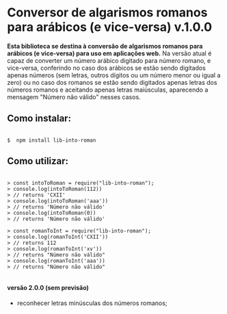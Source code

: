 # Conversor de algarismos romanos para arábicos (e vice-versa) v.1.0.0

**Esta biblioteca se destina à conversão de algarismos romanos para arábicos (e vice-versa) para uso em aplicações web.**
Na versão atual é capaz de converter um número arábico digitado para número romano, e vice-versa, conferindo no caso dos arábicos se estão sendo digitados apenas números (sem letras, outros dígitos ou um número menor ou igual a zero) ou no caso dos romanos se estão sendo digitados apenas letras dos números romanos e aceitando apenas letras maiúsculas, aparecendo a mensagem "Número não válido" nesses casos.

## Como instalar:

```shell

$  npm install lib-into-roman

```

## Como utilizar:

```node

> const intoToRoman = require("lib-into-roman");
> console.log(intoToRoman(112))
> // returns 'CXII'
> console.log(intoToRoman('aaa'))
> // returns 'Número não válido'
> console.log(intoToRoman(0))
> // returns 'Número não válido'

> const romanToInt = require("lib-into-roman");
> console.log(romanToInt('CXII'))
> // returns 112
> console.log(romanToInt('xv'))
> // returns "Número não válido"
> console.log(romanToInt('aaa'))
> // returns "Número não válido"


```

#### versão 2.0.0 (sem previsão)
- reconhecer letras minúsculas dos números romanos;